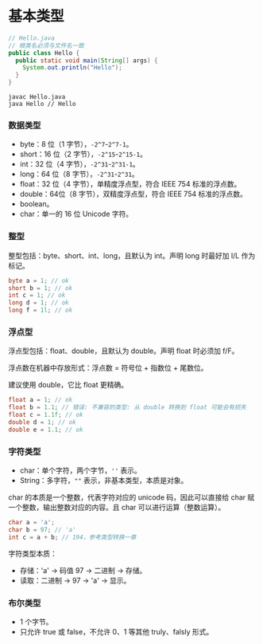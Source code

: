 # 基本类型

```java
// Hello.java
// 根类名必须与文件名一致
public class Hello {
  public static void main(String[] args) {
    System.out.println("Hello");
  }
}
```

```shell
javac Hello.java
java Hello // Hello
```

### 数据类型

* byte：8 位（1 字节），`-2^7`-`2^7-1`。
* short：16 位（2 字节），`-2^15`-`2^15-1`。
* int：32 位（4 字节），`-2^31`-`2^31-1`。
* long：64 位（8 字节），`-2^31`-`2^31`。
* float：32 位（4 字节），单精度浮点型，符合 IEEE 754 标准的浮点数。
* double：64位（8 字节），双精度浮点型，符合 IEEE 754 标准的浮点数。
* boolean。
* char：单一的 16 位 Unicode 字符。

### 整型

整型包括：byte、short、int、long，且默认为 int。声明 long 时最好加 l/L 作为标记。

```java
byte a = 1; // ok
short b = 1; // ok
int c = 1; // ok
long d = 1; // ok
long f = 1l; // ok
```

### 浮点型

浮点型包括：float、double，且默认为 double。声明 float 时必须加 f/F。

浮点数在机器中存放形式：浮点数 = 符号位 + 指数位 + 尾数位。

建议使用 double，它比 float 更精确。

```java 
float a = 1; // ok
float b = 1.1; // 错误: 不兼容的类型: 从 double 转换到 float 可能会有损失
float c = 1.1f; // ok
double d = 1; // ok
double e = 1.1; // ok
```

### 字符类型

* char：单个字符，两个字节，`''` 表示。
* String：多字符，`""` 表示，非基本类型，本质是对象。

char 的本质是一个整数，代表字符对应的 unicode 码，因此可以直接给 char 赋一个整数，输出整数对应的内容。且 char 可以进行运算（整数运算）。

```java
char a = 'a';
char b = 97; // 'a'
int c = a + b; // 194，参考类型转换一章
```

字符类型本质：
* 存储：'a' -> 码值 97 -> 二进制 -> 存储。
* 读取：二进制 -> 97 -> 'a' -> 显示。

### 布尔类型

* 1 个字节。
* 只允许 true 或 false，不允许 0、1 等其他 truly、falsly 形式。